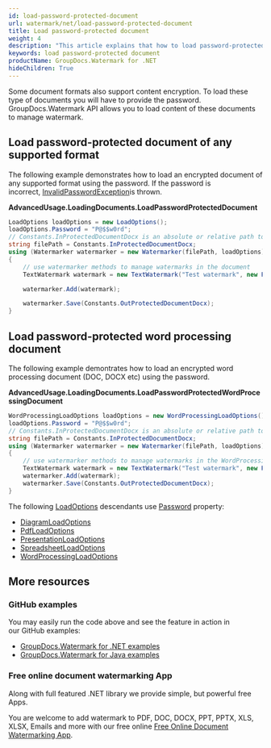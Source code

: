```yaml
---
id: load-password-protected-document
url: watermark/net/load-password-protected-document
title: Load password-protected document
weight: 4
description: "This article explains that how to load password-protected document while using GroupDocs. Watermarks API."
keywords: load password-protected document
productName: GroupDocs.Watermark for .NET
hideChildren: True
---
```

Some document formats also support content encryption. To load these type of documents you will have to provide the password. GroupDocs.Watermark API allows you to load content of these documents to manage watermark.

## Load password-protected document of any supported format

The following example demonstrates how to load an encrypted document of any supported format using the password. If the password is incorrect, [InvalidPasswordException](https://reference.groupdocs.com/net/watermark/groupdocs.watermark.exceptions/invalidpasswordexception)is thrown.

**AdvancedUsage.LoadingDocuments.LoadPasswordProtectedDocument**

```csharp
LoadOptions loadOptions = new LoadOptions();
loadOptions.Password = "P@$$w0rd";
// Constants.InProtectedDocumentDocx is an absolute or relative path to your document. Ex: @"C:\Docs\protected-document.docx"
string filePath = Constants.InProtectedDocumentDocx;
using (Watermarker watermarker = new Watermarker(filePath, loadOptions))
{
    // use watermarker methods to manage watermarks in the document
    TextWatermark watermark = new TextWatermark("Test watermark", new Font("Arial", 12));

    watermarker.Add(watermark);

    watermarker.Save(Constants.OutProtectedDocumentDocx);
}
```

## Load password-protected word processing document

The following example demontrates how to load an encrypted word processing document (DOC, DOCX etc) using the password.

**AdvancedUsage.LoadingDocuments.LoadPasswordProtectedWordProcessingDocument**

```csharp
WordProcessingLoadOptions loadOptions = new WordProcessingLoadOptions();
loadOptions.Password = "P@$$w0rd";
// Constants.InProtectedDocumentDocx is an absolute or relative path to your document. Ex: @"C:\Docs\protected-document.docx"
string filePath = Constants.InProtectedDocumentDocx;
using (Watermarker watermarker = new Watermarker(filePath, loadOptions))
{
    // use watermarker methods to manage watermarks in the WordProcessing document
    TextWatermark watermark = new TextWatermark("Test watermark", new Font("Arial", 12));
    watermarker.Add(watermark);
    watermarker.Save(Constants.OutProtectedDocumentDocx);
}

```

The following [LoadOptions](https://reference.groupdocs.com/net/watermark/groupdocs.watermark.options/loadoptions) descendants use [Password](https://reference.groupdocs.com/net/watermark/groupdocs.watermark.options/loadoptions/properties/password) property:

* [DiagramLoadOptions](https://reference.groupdocs.com/net/watermark/groupdocs.watermark.options.diagram/diagramloadoptions)
* [PdfLoadOptions](https://reference.groupdocs.com/net/watermark/groupdocs.watermark.options.pdf/pdfloadoptions)
* [PresentationLoadOptions](https://reference.groupdocs.com/net/watermark/groupdocs.watermark.options.presentation/presentationloadoptions)
* [SpreadsheetLoadOptions](https://reference.groupdocs.com/net/watermark/groupdocs.watermark.options.spreadsheet/spreadsheetloadoptions)
* [WordProcessingLoadOptions](https://reference.groupdocs.com/net/watermark/groupdocs.watermark.options.wordprocessing/wordprocessingloadoptions)

## More resources

### GitHub examples

You may easily run the code above and see the feature in action in our GitHub examples:

* [GroupDocs.Watermark for .NET examples](https://github.com/groupdocs-watermark/GroupDocs.Watermark-for-.NET)
* [GroupDocs.Watermark for Java examples](https://github.com/groupdocs-watermark/GroupDocs.Watermark-for-Java)

### Free online document watermarking App

Along with full featured .NET library we provide simple, but powerful free Apps.

You are welcome to add watermark to PDF, DOC, DOCX, PPT, PPTX, XLS, XLSX, Emails and more with our free online [Free Online Document Watermarking App](https://products.groupdocs.app/watermark).
